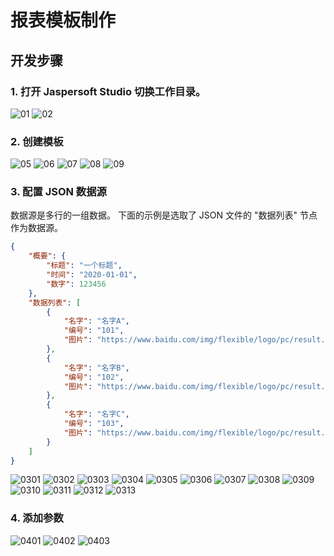 # 报表模板制作

## 开发步骤

### 1. 打开 Jaspersoft Studio 切换工作目录。

![01](./images/01.png)
![02](./images/02.png)

### 2. 创建模板

![05](./images/05.png)
![06](./images/06.png)
![07](./images/07.png)
![08](./images/08.png)
![09](./images/09.png)

### 3. 配置 JSON 数据源

数据源是多行的一组数据。
下面的示例是选取了 JSON 文件的 "数据列表" 节点作为数据源。

```json
{
    "概要": {
        "标题": "一个标题",
        "时间": "2020-01-01",
        "数字": 123456
    },
    "数据列表": [
        {
            "名字": "名字A",
            "编号": "101",
            "图片": "https://www.baidu.com/img/flexible/logo/pc/result.png"
        },
        {
            "名字": "名字B",
            "编号": "102",
            "图片": "https://www.baidu.com/img/flexible/logo/pc/result.png"
        },
        {
            "名字": "名字C",
            "编号": "103",
            "图片": "https://www.baidu.com/img/flexible/logo/pc/result.png"
        }
    ]
}
```

![0301](./images/0301.png)
![0302](./images/0302.png)
![0303](./images/0303.png)
![0304](./images/0304.png)
![0305](./images/0305.png)
![0306](./images/0306.png)
![0307](./images/0307.png)
![0308](./images/0308.png)
![0309](./images/0309.png)
![0310](./images/0310.png)
![0311](./images/0311.png)
![0312](./images/0312.png)
![0313](./images/0313.png)


### 4. 添加参数

![0401](./images/0401.png)
![0402](./images/0402.png)
![0403](./images/0403.png)
